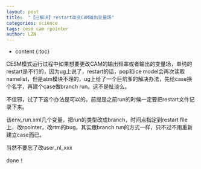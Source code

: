```yaml
---
layout: post
title:  "【已解决】restart改变CAM输出变量场" 
categories: science
tags: cesm cam rpointer
author: LZN
---
```


* content
{:toc}

CESM模式运行过程中如果想要更改CAM的输出频率或者输出的变量场，单纯的restart是不行的，因为ug上说了，restart的话，pop和ice model会再次读取namelist，但是atm模块不理的，ug上给了一个巨坑爹的解决办法，先给case换个名字，再建个case做branch run。这不是扯淡么。

不信邪，试了下这个办法是可以的，前提是之前run的时候一定要把restart文件记录下来。

该env_run.xml几个变量，把run的类型改成branch，时间点指定到restart file上，改rpointer，改rtm的bug，其实跟branch run的方式一样，只不过不用重新建立case而已。

当然不要忘了改user_nl_xxx

done！
